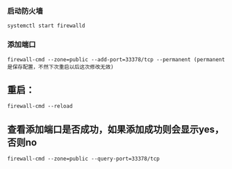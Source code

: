 ### 启动防火墙
```
systemctl start firewalld
```

### 添加端口
```
firewall-cmd --zone=public --add-port=33378/tcp --permanent (permanent是保存配置，不然下次重启以后这次修改无效)
```

## 重启：
```
firewall-cmd --reload
```
## 查看添加端口是否成功，如果添加成功则会显示yes，否则no

```
firewall-cmd --zone=public --query-port=33378/tcp
```